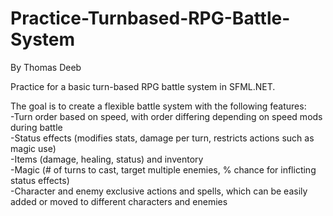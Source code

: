 # Practice-Turnbased-RPG-Battle-System
By Thomas Deeb

Practice for a basic turn-based RPG battle system in SFML.NET.

The goal is to create a flexible battle system with the following features:  
-Turn order based on speed, with order differing depending on speed mods during battle  
-Status effects (modifies stats, damage per turn, restricts actions such as magic use)  
-Items (damage, healing, status) and inventory  
-Magic (# of turns to cast, target multiple enemies, % chance for inflicting status effects)  
-Character and enemy exclusive actions and spells, which can be easily added or moved to   different characters and enemies

